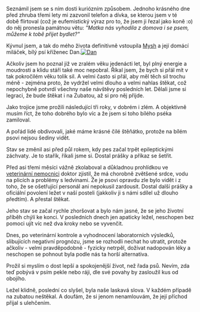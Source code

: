 <!-- dcterms:identifier = riderweblog#101 -->
<!-- dcterms:title = Na zubatou neštěkal -->
<!-- np9:categoryId = 2 -->
<!-- x4w:category = Lidé a jiná zvěř -->
<!-- np9:authorId = 1 -->
<!-- np9:authorEmail = michal.valasek@altairis.cz -->
<!-- dcterms:creator = Michal Altair Valášek -->
<!-- dcterms:created = 2003-11-13T19:02:21+01:00 -->
<!-- dcterms:dateAccepted = 2003-11-13T19:02:21+01:00 -->

Seznámil jsem se s ním dosti kuriózním způsobem. Jednoho krásného dne před zhruba třemi lety mi zazvonil telefon a dívka, se kterou jsem v té době flirtoval (což je eufemistický výraz pro to, že jsem ji řezal jako koně :o) do něj pronesla památnou větu: <em>"Matka nás vyhodila z domova i se psem, můžeme k tobě přijet bydlet?"</em>

Kývnul jsem, a tak do mého života definitivně vstoupila [Mysh](http://www.bestijka.cz/) a její domácí miláček, bílý psí kříženec Dan.[![Dan](http://weblog.rider.cz/files/dandog_lq.jpg)](/files/dandog_hq.jpg)

Ačkoliv jsem ho poznal již ve zralém věku jedenácti let, byl plný energie a moudrosti a klidu stáří také moc nepobral. Říkal jsem, že bych si přál mít v tak pokročilém věku tolik sil. A velmi často si přál, aby měl těch sil trochu méně - zejména proto, že vydržel velmi dlouho a velmi nahlas štěkat, což nepochybně potvrdí všechny naše návštěvy posledních let. Dělali jsme si legraci, že bude štěkat i na Zubatou, až si pro něj přijde.

Jako trojice jsme prožili následující tři roky, v dobrém i zlém. A objektivně musím říct, že toho dobrého bylo víc a že jsem si toho bílého pséka zamiloval.

A pořád lidé obdivovali, jaké máme krásné čilé štěňátko, protože na bílém psovi nejsou šediny vidět.

Stav se změnil asi před půl rokem, kdy pes začal trpět epileptickými záchvaty. Je to stařík, říkali jsme si. Dostal prášky a příkaz se šetřit.

Před asi třemi měsíci vážně zkolaboval a důkladnou prohlídkou ve [veterinární nemocnici](http://www.vetnemocnice.cz/) doktor zjistil, že má chorobně zvětšené srdce, vodu na plicích a problémy s ledvinami. Že je psovi opravdu zle bylo vidět i z toho, že se ošetřující personál ani nepokusil zardousit. Dostal další prášky a oficiální povolení ležet v naší posteli (jakkoliv ji s námi sdílel už dlouho předtím). A přestal štěkat.

Jeho stav se začal rychle zhoršovat a bylo nám jasné, že se jeho životní příběh chýlí ke konci. V posledních dnech jen apaticky ležel, neschopen bez pomoci ujít víc než dva kroky nebo se vyvenčit.

Dnes, po veterinární kontrole a vyhodnocení laboratorních výsledků, slibujících negativní prognózu, jsme se rozhodli nechat ho utratit, protože ačkoliv - velmi pravděpodobně - fyzicky netrpěl, dožívat nadopován léky a neschopen se pohnout byla podle nás ta horší alternativa.

Prožil si myslím o dost lepší a spokojenější život, než řada psů. Nevím, zda teď pobývá v psím pekle nebo ráji, dle své povahy by zasloužil kus od obojího.

Ležel klidně, poslední co slyšel, byla naše laskavá slova. V každém případě na zubatou neštěkal. A doufám, že si jenom nenamlouvám, že její příchod přijal s ulehčením.